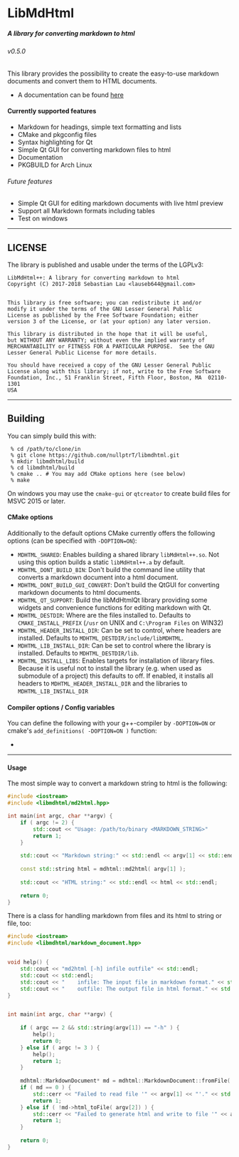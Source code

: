 # LibMdHtml
##### A library for converting markdown to html
###### v0.5.0

This library provides the possibility to create the easy-to-use markdown documents and convert them to HTML documents.

* A documentation can be found [here](https://doc.0ptr.de/libmdhtml)

#### Currently supported features

* Markdown for headings, simple text formatting and lists
* CMake and pkgconfig files
* Syntax highlighting for Qt
* Simple Qt GUI for converting markdown files to html
* Documentation
* PKGBUILD for Arch Linux

###### Future features

* Simple Qt GUI for editing markdown documents with live html preview
* Support all Markdown formats including tables
* Test on windows

___

## LICENSE

The library is published and usable under the terms of the LGPLv3:

```
LibMdHtml++: A library for converting markdown to html
Copyright (C) 2017-2018 Sebastian Lau <lauseb644@gmail.com>


This library is free software; you can redistribute it and/or
modify it under the terms of the GNU Lesser General Public
License as published by the Free Software Foundation; either
version 3 of the License, or (at your option) any later version.

This library is distributed in the hope that it will be useful,
but WITHOUT ANY WARRANTY; without even the implied warranty of
MERCHANTABILITY or FITNESS FOR A PARTICULAR PURPOSE.  See the GNU
Lesser General Public License for more details.

You should have received a copy of the GNU Lesser General Public
License along with this library; if not, write to the Free Software
Foundation, Inc., 51 Franklin Street, Fifth Floor, Boston, MA  02110-1301
USA
```

___

## Building

You can simply build this with:

```
 % cd /path/to/clone/in
 % git clone https://github.com/nullptrT/libmdhtml.git
 % mkdir libmdhtml/build
 % cd libmdhtml/build
 % cmake .. # You may add CMake options here (see below)
 % make
```

On windows you may use the `cmake-gui` or `qtcreator` to create build files for MSVC 2015 or later.


#### CMake options

Additionally to the default options CMake currently offers the following options (can be specified with `-DOPTION=ON`):

* `MDHTML_SHARED`: Enables building a shared library `libMdHtml++.so`. Not using this option builds a static `libMdHtml++.a` by default.
* `MDHTML_DONT_BUILD_BIN`: Don't build the command line utility that converts a markdown document into a html document.
* `MDHTML_DONT_BUILD_GUI_CONVERT`: Don't build the QtGUI for converting markdown documents to html documents.
* `MDHTML_QT_SUPPORT`: Build the libMdHtmlQt library providing some widgets and convenience functions for editing markdown with Qt.
* `MDHTML_DESTDIR`: Where are the files installed to. Defaults to `CMAKE_INSTALL_PREFIX` (`/usr` on UNIX and `C:\Program Files` on WIN32)
* `MDHTML_HEADER_INSTALL_DIR`: Can be set to control, where headers are installed. Defaults to `MDHTML_DESTDIR/include/libMDHTML`.
* `MDHTML_LIB_INSTALL_DIR`: Can be set to control where the library is installed. Defaults to `MDHTML_DESTDIR/lib`.
* `MDHTML_INSTALL_LIBS`: Enables targets for installation of library files. Because it is useful not to install the library (e.g. when used as submodule of a project) this defaults to off. If enabled, it installs all headers to `MDHTML_HEADER_INSTALL_DIR` and the libraries to `MDHTML_LIB_INSTALL_DIR`

#### Compiler options / Config variables

You can define the following with your g++-compiler by `-DOPTION=ON` or cmake's `add_definitions( -DOPTION=ON )` function:

*

___

#### Usage

The most simple way to convert a markdown string to html is the following:
```c++
#include <iostream>
#include <libmdhtml/md2html.hpp>

int main(int argc, char **argv) {
    if ( argc != 2) {
        std::cout << "Usage: /path/to/binary <MARKDOWN_STRING>"
        return 1;
    }
    
    std::cout << "Markdown string:" << std::endl << argv[1] << std::endl << std::endl;
    
    const std::string html = mdhtml::md2html( argv[1] );
    
    std::cout << "HTML string:" << std::endl << html << std::endl;
    
    return 0;
}
```

There is a class for handling markdown from files and its html to string or file, too:
```c++
#include <iostream>
#include <libmdhtml/markdown_document.hpp>


void help() {
    std::cout << "md2html [-h] infile outfile" << std::endl;
    std::cout << std::endl;
    std::cout << "    infile: The input file in markdown format." << std::endl;
    std::cout << "    outfile: The output file in html format." << std::endl;
}


int main(int argc, char **argv) {
    
    if ( argc == 2 && std::string(argv[1]) == "-h" ) {
        help();
        return 0;
    } else if ( argc != 3 ) {
        help();
        return 1;
    }
    
    mdhtml::MarkdownDocument* md = mdhtml::MarkdownDocument::fromFile( argv[1] );
    if ( md == 0 ) {
        std::cerr << "Failed to read file '" << argv[1] << "'." << std::endl;
        return 1;
    } else if ( !md->html_toFile( argv[2]) ) {
        std::cerr << "Failed to generate html and write to file '" << argv[2] << "'." << std::endl;
        return 1;
    }
    
    return 0;
}
```
